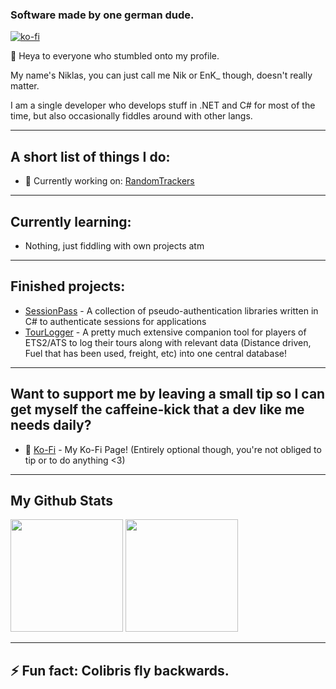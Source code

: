 ### Software made by one german dude.

[![ko-fi](https://ko-fi.com/img/githubbutton_sm.svg)](https://ko-fi.com/H2H6241AD)

👋 Heya to everyone who stumbled onto my profile.

My name's Niklas, you can just call me Nik or EnK_ though, doesn't really matter.

I am a single developer who develops stuff in .NET and C# for most of the time, but also occasionally fiddles around with other langs.

----
## A short list of things I do:
- 🔭 Currently working on: [RandomTrackers](https://github.com/EnKdev/RandomTrackers)

----
## Currently learning:
- Nothing, just fiddling with own projects atm

----
## Finished projects:
- [SessionPass](https://github.com/EnKdev/SessionPass) - A collection of pseudo-authentication libraries written in C# to authenticate sessions for applications
- [TourLogger](https://github.com/EnKdev/TourLogger) - A pretty much extensive companion tool for players of ETS2/ATS to log their tours along with relevant data (Distance driven, Fuel that has been used, freight, etc) into one central database!

----
## Want to support me by leaving a small tip so I can get myself the caffeine-kick that a dev like me needs daily?

- 💬 [Ko-Fi](https://ko-fi.com/enkdev) - My Ko-Fi Page! (Entirely optional though, you're not obliged to tip or to do anything <3)
----
## My Github Stats

<p float="left">
  <img src="https://github-readme-stats.vercel.app/api?username=EnKdev&show_icons=true&count_private=true&title_color=4f8cc9&text_color=9f9f9f&icon_color=4f8cc9&bg_color=181818" height="180">
  <img src="https://github-readme-stats.vercel.app/api/top-langs/?username=EnKdev&layout=compact&title_color=4f8cc9&text_color=9f9f9f&icon_color=4f8cc9&bg_color=181818" height="180">
</p>

----

## ⚡ Fun fact: Colibris fly backwards.

<!--
**EnKdev/EnKdev** is a ✨ _special_ ✨ repository because its `README.md` (this file) appears on your GitHub profile.

Here are some ideas to get you started:

- 🔭 I’m currently working on ...
- 🌱 I’m currently learning ...
- 👯 I’m looking to collaborate on ...
- 🤔 I’m looking for help with ...
- 💬 Ask me about ...
- 📫 How to reach me: ...
- 😄 Pronouns: ...
- ⚡ Fun fact: ...
-->
